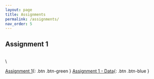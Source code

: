 ```yaml
---
layout: page
title: Assignments
permalink: /assignments/
nav_order: 5
---
```


## Assignment 1
\
\

[Assignment 1](https://github.com/bayreuth-politics/CI22/raw/gh-pages/docs/assignment/bayreuth22_assignment1.pdf){: .btn .btn-green }
[Assignment 1 - Data]("https://bayreuth-politics.github.io/CI22/assignment/ballot.csv"){: .btn .btn-blue }




